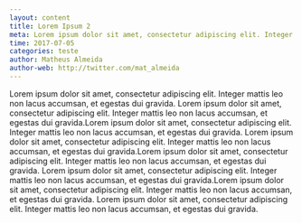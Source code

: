 ```yaml
---
layout: content
title: Lorem Ipsum 2
meta: Lorem ipsum dolor sit amet, consectetur adipiscing elit. Integer mattis leo non lacus accumsan, et egestas dui gravida.
time: 2017-07-05
categories: teste
author: Matheus Almeida
author-web: http://twitter.com/mat_almeida
---
```


<p>Lorem ipsum dolor sit amet, consectetur adipiscing elit. Integer mattis leo non lacus accumsan, et egestas dui gravida. Lorem ipsum dolor sit amet, consectetur adipiscing elit. Integer mattis leo non lacus accumsan, et egestas dui gravida.Lorem ipsum dolor sit amet, consectetur adipiscing elit. Integer mattis leo non lacus accumsan, et egestas dui gravida. Lorem ipsum dolor sit amet, consectetur adipiscing elit. Integer mattis leo non lacus accumsan, et egestas dui gravida.Lorem ipsum dolor sit amet, consectetur adipiscing elit. Integer mattis leo non lacus accumsan, et egestas dui gravida. Lorem ipsum dolor sit amet, consectetur adipiscing elit. Integer mattis leo non lacus accumsan, et egestas dui gravida.Lorem ipsum dolor sit amet, consectetur adipiscing elit. Integer mattis leo non lacus accumsan, et egestas dui gravida. Lorem ipsum dolor sit amet, consectetur adipiscing elit. Integer mattis leo non lacus accumsan, et egestas dui gravida.</p>
